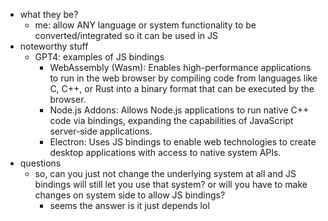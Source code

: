   * what they be?
    * me: allow ANY language or system functionality to be converted/integrated so it can be used in JS
  * noteworthy stuff
    * GPT4: examples of JS bindings
      * WebAssembly (Wasm): Enables high-performance applications to run in the web browser by compiling code from languages like C, C++, or Rust into a binary format that can be executed by the browser.
      * Node.js Addons: Allows Node.js applications to run native C++ code via bindings, expanding the capabilities of JavaScript server-side applications.
      * Electron: Uses JS bindings to enable web technologies to create desktop applications with access to native system APIs.
  * questions
    * so, can you just not change the underlying system at all and JS bindings will still let you use that system? or will you have to make changes on system side to allow JS bindings?
      * seems the answer is it just depends lol
